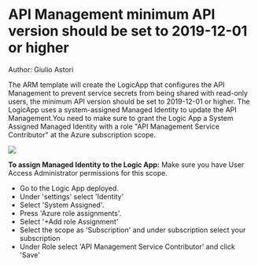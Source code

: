 # API Management minimum API version should be set to 2019-12-01 or higher
Author: Giulio Astori

The ARM template will create the LogicApp that configures the API Management to prevent service secrets from being shared with read-only users, the minimum API version should be set to 2019-12-01 or higher.
The LogicApp uses a system-assigned Managed Identity to update the API Management.You need to make sure to grant the Logic App a System Assigned Managed Identity with a role "API Management Service Contributor" at the Azure subscription scope.

<a href="https://portal.azure.com/#create/Microsoft.Template/uri/https%3A%2F%2Fraw.githubusercontent.com%2Fgastori%2FMicrosoft-Defender-for-Cloud%2Fgastori.branch%2FWorkflow%20automation%2FDefender%20for%20API%2FAPI-MGMT-Min-API-Version-2019-12-01-or-Higher%2Fazuredeploy.json" target="_blank">
    <img src="https://aka.ms/deploytoazurebutton"/>
</a>


**To assign Managed Identity to the Logic App:**
Make sure you have User Access Administrator permissions for this scope.
- Go to the Logic App deployed.
- Under 'settings' select 'Identity' 
- Select 'System Assigned'.
- Press 'Azure role assignments'.
- Select '+Add role Assignment'
- Select the scope as 'Subscription' and under subscription select your subscription
- Under Role select 'API Management Service Contributor' and click 'Save'
